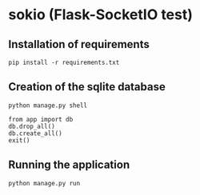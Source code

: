 sokio (Flask-SocketIO test)
===========================

Installation of requirements
----------------------------

    pip install -r requirements.txt

Creation of the sqlite database
----------------------------

    python manage.py shell

    from app import db
    db.drop_all()
    db.create_all()
    exit()

Running the application
-----------------------

    python manage.py run
